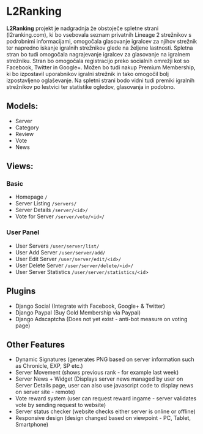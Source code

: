 L2Ranking
=========
**L2Ranking** projekt je nadgradnja že obstoječe spletne strani (l2ranking.com), ki bo vsebovala seznam privatnih Lineage 2 strežnikov s podrobnimi informacijami, omogočala glasovanje igralcev za njihov strežnik ter napredno iskanje igralnih strežnikov glede na željene lastnosti. Spletna stran bo tudi omogočala nagrajevanje igralcev za glasovanje na igralnem strežniku. Stran bo omogočala registracijo preko socialnih omrežji kot so Facebook, Twitter in Google+. Možen bo tudi nakup Premium Membership, ki bo izpostavil uporabnikov igralni strežnik in tako omogočil bolj izpostavljeno oglaševanje. Na spletni strani bodo vidni tudi premiki igralnih strežnikov po lestvici ter statistike ogledov, glasovanja in podobno.


## Models:

* Server
* Category
* Review
* Vote
* News

## Views:
###  Basic

* Homepage `/`
* Server Listing `/servers/`
* Server Details `/server/<id>/`
* Vote for Server `/server/vote/<id>/`
  
### User Panel

* User Servers `/user/server/list/`
* User Add Server `/user/server/add/`
* User Edit Server `/user/server/edit/<id>/`
* User Delete Server `/user/server/delete/<id>/`
* User Server Statistics `/user/server/statistics/<id>`

## Plugins

* Django Social (Integrate with Facebook, Google+ & Twitter)
* Django Paypal (Buy Gold Membership via Paypal)
* Django Adscaptcha (Does not yet exist - anti-bot measure on voting page)

## Other Features

* Dynamic Signatures (generates PNG based on server information such as Chronicle, EXP, SP etc.)
* Server Movement (shows previous rank - for example last week)
* Server News + Widget (Displays server news managed by user on Server Details page, user can also use javascript code to display news on server site - remote)
* Vote reward system (user can request reward ingame - server validates vote by sending request to website)
* Server status checker (website checks either server is online or offline)
* Responsive design (design changed based on viewpoint - PC, Tablet, Smartphone)
